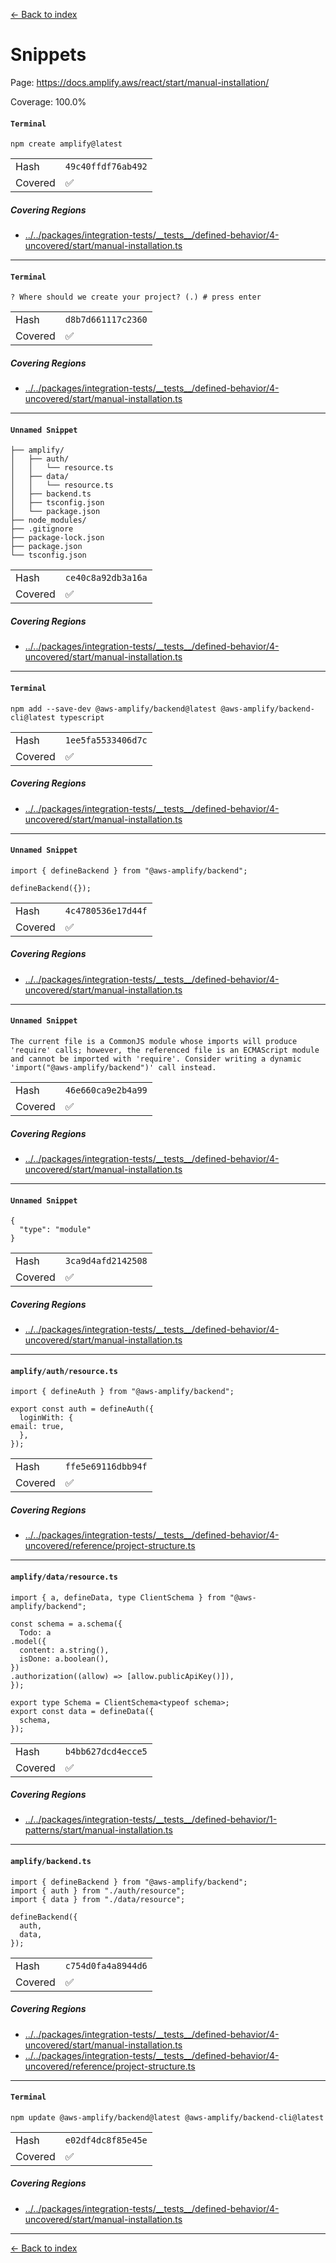 [<- Back to index](../../../../docs-pages.md)

#  Snippets

Page: https://docs.amplify.aws/react/start/manual-installation/

Coverage: 100.0%

#### `Terminal`

~~~
npm create amplify@latest

~~~

| | |
| -- | -- |
| Hash | `49c40ffdf76ab492` |
| Covered | ✅ |

##### Covering Regions

- [../../packages/integration-tests/\_\_tests\_\_/defined-behavior/4-uncovered/start/manual-installation.ts](../../../../../../packages/integration-tests/__tests__/defined-behavior/4-uncovered/start/manual-installation.ts#L9)

---

#### `Terminal`

~~~
? Where should we create your project? (.) # press enter

~~~

| | |
| -- | -- |
| Hash | `d8b7d661117c2360` |
| Covered | ✅ |

##### Covering Regions

- [../../packages/integration-tests/\_\_tests\_\_/defined-behavior/4-uncovered/start/manual-installation.ts](../../../../../../packages/integration-tests/__tests__/defined-behavior/4-uncovered/start/manual-installation.ts#L9)

---

#### `Unnamed Snippet`

~~~
├── amplify/
│   ├── auth/
│   │   └── resource.ts
│   ├── data/
│   │   └── resource.ts
│   ├── backend.ts
│   ├── tsconfig.json
│   └── package.json
├── node_modules/
├── .gitignore
├── package-lock.json
├── package.json
└── tsconfig.json

~~~

| | |
| -- | -- |
| Hash | `ce40c8a92db3a16a` |
| Covered | ✅ |

##### Covering Regions

- [../../packages/integration-tests/\_\_tests\_\_/defined-behavior/4-uncovered/start/manual-installation.ts](../../../../../../packages/integration-tests/__tests__/defined-behavior/4-uncovered/start/manual-installation.ts#L9)

---

#### `Terminal`

~~~
npm add --save-dev @aws-amplify/backend@latest @aws-amplify/backend-cli@latest typescript

~~~

| | |
| -- | -- |
| Hash | `1ee5fa5533406d7c` |
| Covered | ✅ |

##### Covering Regions

- [../../packages/integration-tests/\_\_tests\_\_/defined-behavior/4-uncovered/start/manual-installation.ts](../../../../../../packages/integration-tests/__tests__/defined-behavior/4-uncovered/start/manual-installation.ts#L9)

---

#### `Unnamed Snippet`

~~~
import { defineBackend } from "@aws-amplify/backend";

defineBackend({});

~~~

| | |
| -- | -- |
| Hash | `4c4780536e17d44f` |
| Covered | ✅ |

##### Covering Regions

- [../../packages/integration-tests/\_\_tests\_\_/defined-behavior/4-uncovered/start/manual-installation.ts](../../../../../../packages/integration-tests/__tests__/defined-behavior/4-uncovered/start/manual-installation.ts#L9)

---

#### `Unnamed Snippet`

~~~
The current file is a CommonJS module whose imports will produce 'require' calls; however, the referenced file is an ECMAScript module and cannot be imported with 'require'. Consider writing a dynamic 'import("@aws-amplify/backend")' call instead.

~~~

| | |
| -- | -- |
| Hash | `46e660ca9e2b4a99` |
| Covered | ✅ |

##### Covering Regions

- [../../packages/integration-tests/\_\_tests\_\_/defined-behavior/4-uncovered/start/manual-installation.ts](../../../../../../packages/integration-tests/__tests__/defined-behavior/4-uncovered/start/manual-installation.ts#L11)

---

#### `Unnamed Snippet`

~~~
{
  "type": "module"
}

~~~

| | |
| -- | -- |
| Hash | `3ca9d4afd2142508` |
| Covered | ✅ |

##### Covering Regions

- [../../packages/integration-tests/\_\_tests\_\_/defined-behavior/4-uncovered/start/manual-installation.ts](../../../../../../packages/integration-tests/__tests__/defined-behavior/4-uncovered/start/manual-installation.ts#L11)

---

#### `amplify/auth/resource.ts`

~~~
import { defineAuth } from "@aws-amplify/backend";

export const auth = defineAuth({
  loginWith: {
email: true,
  },
});

~~~

| | |
| -- | -- |
| Hash | `ffe5e69116dbb94f` |
| Covered | ✅ |

##### Covering Regions

- [../../packages/integration-tests/\_\_tests\_\_/defined-behavior/4-uncovered/reference/project-structure.ts](../../../../../../packages/integration-tests/__tests__/defined-behavior/4-uncovered/reference/project-structure.ts#L9)

---

#### `amplify/data/resource.ts`

~~~
import { a, defineData, type ClientSchema } from "@aws-amplify/backend";

const schema = a.schema({
  Todo: a
.model({
  content: a.string(),
  isDone: a.boolean(),
})
.authorization((allow) => [allow.publicApiKey()]),
});

export type Schema = ClientSchema<typeof schema>;
export const data = defineData({
  schema,
});

~~~

| | |
| -- | -- |
| Hash | `b4bb627dcd4ecce5` |
| Covered | ✅ |

##### Covering Regions

- [../../packages/integration-tests/\_\_tests\_\_/defined-behavior/1-patterns/start/manual-installation.ts](../../../../../../packages/integration-tests/__tests__/defined-behavior/1-patterns/start/manual-installation.ts#L9)

---

#### `amplify/backend.ts`

~~~
import { defineBackend } from "@aws-amplify/backend";
import { auth } from "./auth/resource";
import { data } from "./data/resource";

defineBackend({
  auth,
  data,
});

~~~

| | |
| -- | -- |
| Hash | `c754d0fa4a8944d6` |
| Covered | ✅ |

##### Covering Regions

- [../../packages/integration-tests/\_\_tests\_\_/defined-behavior/4-uncovered/start/manual-installation.ts](../../../../../../packages/integration-tests/__tests__/defined-behavior/4-uncovered/start/manual-installation.ts#L11)
- [../../packages/integration-tests/\_\_tests\_\_/defined-behavior/4-uncovered/reference/project-structure.ts](../../../../../../packages/integration-tests/__tests__/defined-behavior/4-uncovered/reference/project-structure.ts#L9)

---

#### `Terminal`

~~~
npm update @aws-amplify/backend@latest @aws-amplify/backend-cli@latest

~~~

| | |
| -- | -- |
| Hash | `e02df4dc8f85e45e` |
| Covered | ✅ |

##### Covering Regions

- [../../packages/integration-tests/\_\_tests\_\_/defined-behavior/4-uncovered/start/manual-installation.ts](../../../../../../packages/integration-tests/__tests__/defined-behavior/4-uncovered/start/manual-installation.ts#L11)

---

[<- Back to index](../../../../docs-pages.md)
